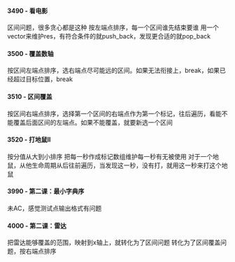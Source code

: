 #### 3490 - 看电影
区间问题，很多贪心都是这种
按左端点排序，每一个区间谁先结束要谁
用一个vector来维护res，有符合条件的就push_back，发现更合适的就pop_back

#### 3500 - 覆盖数轴
按区间左端点排序，选右端点尽可能远的区间。如果无法衔接上，break，如果已经超过目标位置，break

#### 3510 - 区间覆盖
按区间右端点排序，选择第一个区间的右端点作为第一个标记，往后遍历，看能不能覆盖后面区间的左端点。如果不能覆盖，就要新选一个区间

#### 3520 - 打地鼠Ⅱ
按分值从大到小排序
把每一秒作成标记数组维护每一秒有无被使用
对于一个地鼠，从他生命周期从后往前遍历，当发现这一秒，没有打，就用这一秒来打这个地鼠

#### 3990 - 第二课：最小字典序
未AC，感觉测试点输出格式有问题

#### 4000 - 第二课：雷达
把雷达能够覆盖的范围，映射到x轴上，就转化为了区间问题
转化为了区间覆盖问题，按右端点排序

